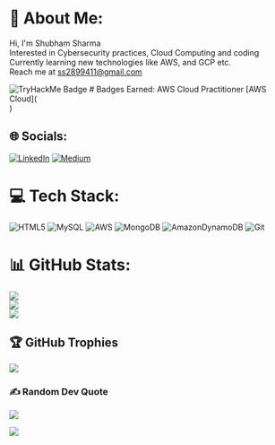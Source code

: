 # 💫 About Me:
Hi, I'm Shubham Sharma<br>Interested in Cybersecurity practices, Cloud Computing and coding<br>Currently learning new technologies like AWS, and GCP etc.<br>Reach me at ss2899411@gmail.com
<html>
<img src="https://tryhackme-badges.s3.amazonaws.com/McSkiidy.png" alt="TryHackMe Badge" />
# Badges Earned:
AWS Cloud Practitioner [AWS Cloud](<div data-iframe-width="150" data-iframe-height="270" data-share-badge-id="3feb5ddd-983b-488f-82c4-aac655fc1372" data-share-badge-host="https://www.credly.com"></div><script type="text/javascript" async src="//cdn.credly.com/assets/utilities/embed.js"></script>)

## 🌐 Socials:
[![LinkedIn](https://img.shields.io/badge/LinkedIn-%230077B5.svg?logo=linkedin&logoColor=white)](https://linkedin.com/in/https://www.linkedin.com/in/shubham-sharma-7008b5231/) [![Medium](https://img.shields.io/badge/Medium-12100E?logo=medium&logoColor=white)](https://medium.com/@@ss2899411) 


# 💻 Tech Stack:
![HTML5](https://img.shields.io/badge/html5-%23E34F26.svg?style=plastic&logo=html5&logoColor=white) ![MySQL](https://img.shields.io/badge/mysql-4479A1.svg?style=plastic&logo=mysql&logoColor=white) ![AWS](https://img.shields.io/badge/AWS-%23FF9900.svg?style=plastic&logo=amazon-aws&logoColor=white) ![MongoDB](https://img.shields.io/badge/MongoDB-%234ea94b.svg?style=plastic&logo=mongodb&logoColor=white) ![AmazonDynamoDB](https://img.shields.io/badge/Amazon%20DynamoDB-4053D6?style=plastic&logo=Amazon%20DynamoDB&logoColor=white) ![Git](https://img.shields.io/badge/git-%23F05033.svg?style=plastic&logo=git&logoColor=white)
# 📊 GitHub Stats:
![](https://github-readme-stats.vercel.app/api?username=McSkiidy&theme=merko&hide_border=false&include_all_commits=true&count_private=true)<br/>
![](https://github-readme-streak-stats.herokuapp.com/?user=McSkiidy&theme=merko&hide_border=false)<br/>
![](https://github-readme-stats.vercel.app/api/top-langs/?username=McSkiidy&theme=merko&hide_border=false&include_all_commits=true&count_private=true&layout=compact)

## 🏆 GitHub Trophies
![](https://github-profile-trophy.vercel.app/?username=McSkiidy&theme=radical&no-frame=false&no-bg=true&margin-w=4)

### ✍️ Random Dev Quote
![](https://quotes-github-readme.vercel.app/api?type=horizontal&theme=merko)


[![](https://visitcount.itsvg.in/api?id=McSkiidy&label=Profile%20Views&pretty=false)](https://visitcount.itsvg.in)

<!-- Proudly created with GPRM ( https://gprm.itsvg.in ) -->
